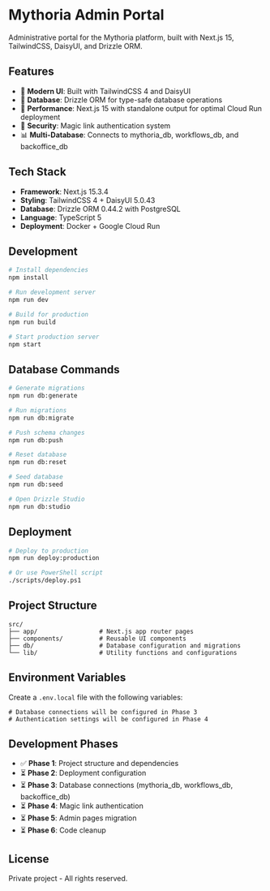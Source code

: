# Mythoria Admin Portal

Administrative portal for the Mythoria platform, built with Next.js 15, TailwindCSS, DaisyUI, and Drizzle ORM.

## Features

- 🎨 **Modern UI**: Built with TailwindCSS 4 and DaisyUI
- 🔧 **Database**: Drizzle ORM for type-safe database operations
- 🚀 **Performance**: Next.js 15 with standalone output for optimal Cloud Run deployment
- 🔐 **Security**: Magic link authentication system
- 📊 **Multi-Database**: Connects to mythoria_db, workflows_db, and backoffice_db

## Tech Stack

- **Framework**: Next.js 15.3.4
- **Styling**: TailwindCSS 4 + DaisyUI 5.0.43
- **Database**: Drizzle ORM 0.44.2 with PostgreSQL
- **Language**: TypeScript 5
- **Deployment**: Docker + Google Cloud Run

## Development

```bash
# Install dependencies
npm install

# Run development server
npm run dev

# Build for production
npm run build

# Start production server
npm start
```

## Database Commands

```bash
# Generate migrations
npm run db:generate

# Run migrations
npm run db:migrate

# Push schema changes
npm run db:push

# Reset database
npm run db:reset

# Seed database
npm run db:seed

# Open Drizzle Studio
npm run db:studio
```

## Deployment

```bash
# Deploy to production
npm run deploy:production

# Or use PowerShell script
./scripts/deploy.ps1
```

## Project Structure

```
src/
├── app/                 # Next.js app router pages
├── components/          # Reusable UI components
├── db/                  # Database configuration and migrations
└── lib/                 # Utility functions and configurations
```

## Environment Variables

Create a `.env.local` file with the following variables:

```env
# Database connections will be configured in Phase 3
# Authentication settings will be configured in Phase 4
```

## Development Phases

- ✅ **Phase 1**: Project structure and dependencies
- ⏳ **Phase 2**: Deployment configuration
- ⏳ **Phase 3**: Database connections (mythoria_db, workflows_db, backoffice_db)
- ⏳ **Phase 4**: Magic link authentication
- ⏳ **Phase 5**: Admin pages migration
- ⏳ **Phase 6**: Code cleanup

## License

Private project - All rights reserved.

